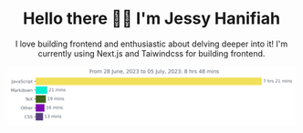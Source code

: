 <h1 align="center">Hello there 👋🏻 I'm Jessy Hanifiah</h1>
<p align="center">I love building frontend and enthusiastic about delving deeper into it! I'm currently using Next.js and Taiwindcss for building frontend.</p>

<img
  src="https://github.com/jeeehaan/jeeehaan/blob/main/images/stat.svg"
  alt="Jeeehaan"
/>
